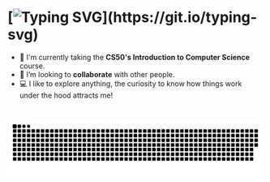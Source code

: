 #  [![Typing SVG](https://readme-typing-svg.demolab.com?font=inter&duration=3000&pause=300&color=F7F7F7&width=435&lines=Hello+there%F0%9F%91%8B;+welcome+to+my+github+profile!;cya...)](https://git.io/typing-svg)

<!---Introduction text---> 

- 🌱 I'm currently taking the **CS50's Introduction to Computer Science** course.
- :eyes: I’m looking to **collaborate** with other people.
- :computer:     I like to explore anything, the curiosity to know how things work under the hood attracts me!
#
![Snake animation](https://github.com/cl6udzx/cl6udzx/blob/output/github-contribution-grid-snake.svg)
